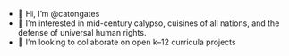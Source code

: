 - 👋 Hi, I’m @catongates
- 👀 I’m interested in mid-century calypso, cuisines of all nations, and the defense of universal human rights.
- 💞️ I’m looking to collaborate on open k–12 curricula projects

<!---
catongates/catongates is a ✨ special ✨ repository because its `README.md` (this file) appears on your GitHub profile.
You can click the Preview link to take a look at your changes.
--->
